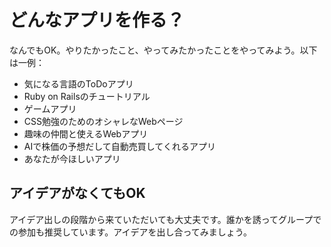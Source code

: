 # どんなアプリを作る？

なんでもOK。やりたかったこと、やってみたかったことをやってみよう。以下は一例：

- 気になる言語のToDoアプリ
- Ruby on Railsのチュートリアル
- ゲームアプリ
- CSS勉強のためのオシャレなWebページ
- 趣味の仲間と使えるWebアプリ
- AIで株価の予想だして自動売買してくれるアプリ
- あなたが今ほしいアプリ

## アイデアがなくてもOK

アイデア出しの段階から来ていただいても大丈夫です。誰かを誘ってグループでの参加も推奨しています。アイデアを出し合ってみましょう。
